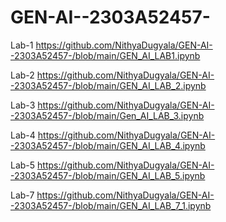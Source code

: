 # GEN-AI--2303A52457-
Lab-1  https://github.com/NithyaDugyala/GEN-AI--2303A52457-/blob/main/GEN_AI_LAB1.ipynb

Lab-2 https://github.com/NithyaDugyala/GEN-AI--2303A52457-/blob/main/GEN_AI_LAB_2.ipynb

Lab-3  https://github.com/NithyaDugyala/GEN-AI--2303A52457-/blob/main/Gen_AI_LAB_3.ipynb

Lab-4 https://github.com/NithyaDugyala/GEN-AI--2303A52457-/blob/main/GEN_AI_LAB_4.ipynb

Lab-5 https://github.com/NithyaDugyala/GEN-AI--2303A52457-/blob/main/GEN_AI_LAB_5.ipynb

Lab-7 https://github.com/NithyaDugyala/GEN-AI--2303A52457-/blob/main/GEN_AI_LAB_7_1.ipynb
